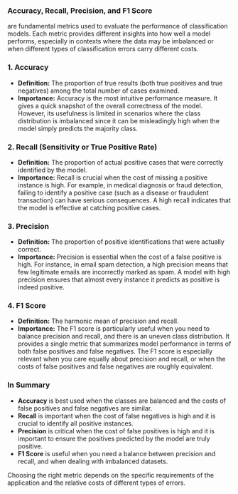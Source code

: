 ### Accuracy, Recall, Precision, and F1 Score
are fundamental metrics used to evaluate the performance of classification models. Each metric provides different insights into how well a model performs, especially in contexts where the data may be imbalanced or when different types of classification errors carry different costs.

### 1. Accuracy
- **Definition:** The proportion of true results (both true positives and true negatives) among the total number of cases examined.
- **Importance:** Accuracy is the most intuitive performance measure. It gives a quick snapshot of the overall correctness of the model. However, its usefulness is limited in scenarios where the class distribution is imbalanced since it can be misleadingly high when the model simply predicts the majority class.

### 2. Recall (Sensitivity or True Positive Rate)
- **Definition:** The proportion of actual positive cases that were correctly identified by the model.
- **Importance:** Recall is crucial when the cost of missing a positive instance is high. For example, in medical diagnosis or fraud detection, failing to identify a positive case (such as a disease or fraudulent transaction) can have serious consequences. A high recall indicates that the model is effective at catching positive cases.

### 3. Precision
- **Definition:** The proportion of positive identifications that were actually correct.
- **Importance:** Precision is essential when the cost of a false positive is high. For instance, in email spam detection, a high precision means that few legitimate emails are incorrectly marked as spam. A model with high precision ensures that almost every instance it predicts as positive is indeed positive.

### 4. F1 Score
- **Definition:** The harmonic mean of precision and recall.
- **Importance:** The F1 score is particularly useful when you need to balance precision and recall, and there is an uneven class distribution. It provides a single metric that summarizes model performance in terms of both false positives and false negatives. The F1 score is especially relevant when you care equally about precision and recall, or when the costs of false positives and false negatives are roughly equivalent.

### In Summary
- **Accuracy** is best used when the classes are balanced and the costs of false positives and false negatives are similar.
- **Recall** is important when the cost of false negatives is high and it is crucial to identify all positive instances.
- **Precision** is critical when the cost of false positives is high and it is important to ensure the positives predicted by the model are truly positive.
- **F1 Score** is useful when you need a balance between precision and recall, and when dealing with imbalanced datasets.

Choosing the right metric depends on the specific requirements of the application and the relative costs of different types of errors.